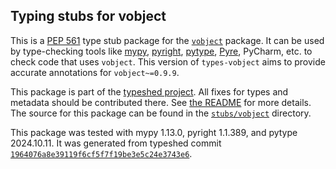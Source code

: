 ## Typing stubs for vobject

This is a [PEP 561](https://peps.python.org/pep-0561/)
type stub package for the [`vobject`](https://github.com/py-vobject/vobject) package.
It can be used by type-checking tools like
[mypy](https://github.com/python/mypy/),
[pyright](https://github.com/microsoft/pyright),
[pytype](https://github.com/google/pytype/),
[Pyre](https://pyre-check.org/),
PyCharm, etc. to check code that uses `vobject`. This version of
`types-vobject` aims to provide accurate annotations for
`vobject~=0.9.9`.

This package is part of the [typeshed project](https://github.com/python/typeshed).
All fixes for types and metadata should be contributed there.
See [the README](https://github.com/python/typeshed/blob/main/README.md)
for more details. The source for this package can be found in the
[`stubs/vobject`](https://github.com/python/typeshed/tree/main/stubs/vobject)
directory.

This package was tested with
mypy 1.13.0,
pyright 1.1.389,
and pytype 2024.10.11.
It was generated from typeshed commit
[`1964076a8e39119f6cf5f7f19be3e5c24e3743e6`](https://github.com/python/typeshed/commit/1964076a8e39119f6cf5f7f19be3e5c24e3743e6).